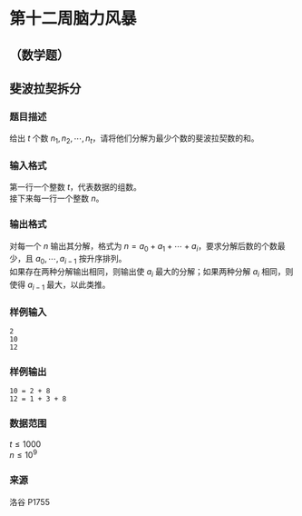 # 第十二周脑力风暴

## （数学题）

## 斐波拉契拆分

### 题目描述

给出 $t$ 个数 $n_1,n_2,\cdots,n_t$，请将他们分解为最少个数的斐波拉契数的和。

### 输入格式

第一行一个整数 $t$，代表数据的组数。  
接下来每一行一个整数 $n$。

### 输出格式

对每一个 $n$ 输出其分解，格式为 $n = a_0 + a_1 + \cdots + a_i$，要求分解后数的个数最少，且 $a_0,\cdots,a_{i-1}$ 按升序排列。  
如果存在两种分解输出相同，则输出使 $a_i$ 最大的分解；如果两种分解 $a_i$ 相同，则使得 $a_{i-1}$ 最大，以此类推。

### 样例输入

    2
    10
    12

### 样例输出

    10 = 2 + 8
    12 = 1 + 3 + 8

### 数据范围

$t \le 1000$  
$n \le 10^9$

### 来源

洛谷 P1755

